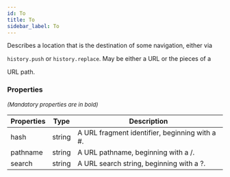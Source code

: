 ```yaml
---
id: To
title: To
sidebar_label: To
---
```


Describes a location that is the destination of some navigation, either via  
`history.push` or `history.replace`. May be either a URL or the pieces of a  
URL path.

### Properties

<font size="2"><i>(Mandatory properties are in bold)</i></font>

| Properties | Type | Description |
| --------- | ---- | ----------- |
| hash | string | A URL fragment identifier, beginning with a #. |
| pathname | string | A URL pathname, beginning with a /. |
| search | string | A URL search string, beginning with a ?. |
